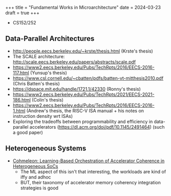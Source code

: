 +++
title = "Fundamental Works in Microarchitecture"
date = 2024-03-23
draft = true
+++

- CS152/252

## Data-Parallel Architectures

- http://people.eecs.berkeley.edu/~krste/thesis.html (Krste's thesis)
- The SCALE architecture: http://scale.eecs.berkeley.edu/papers/abstracts/scale.pdf
- https://www2.eecs.berkeley.edu/Pubs/TechRpts/2016/EECS-2016-117.html (Yunsup's thesis)
- https://www.csl.cornell.edu/~cbatten/pdfs/batten-vt-mitthesis2010.pdf (Chris Batten's thesis)
- https://dspace.mit.edu/handle/1721.1/42330 (Ronny's thesis)
- https://www2.eecs.berkeley.edu/Pubs/TechRpts/2021/EECS-2021-186.html (Colin's thesis)
- https://www2.eecs.berkeley.edu/Pubs/TechRpts/2016/EECS-2016-1.html (Andrew's thesis, the RISC-V ISA manual + his notes on instruction density wrt ISAs)
- Exploring the tradeoffs between programmability and efficiency in data-parallel accelerators (https://dl.acm.org/doi/pdf/10.1145/2491464) (such a good paper)

## Heterogeneous Systems

- [Cohmeleon: Learning-Based Orchestration of Accelerator Coherence in Heterogeneous SoCs](https://dl.acm.org/doi/abs/10.1145/3466752.3480065)
  - The ML aspect of this isn't that interesting, the workloads are kind of iffy and adhoc
  - BUT, their taxonomy of accelerator memory coherency integration strategies is good
